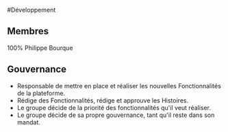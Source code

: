 #Développement 

## Membres 
100% Philippe Bourque 

## Gouvernance 
- Responsable de mettre en place et réaliser les nouvelles Fonctionnalités de la plateforme.
- Rédige des Fonctionnalités, rédige et approuve les Histoires.
- Le groupe décide de la priorité des fonctionnalités qu'il veut réaliser.
- Le groupe décide de sa propre gouvernance, tant qu'il reste dans son mandat.
